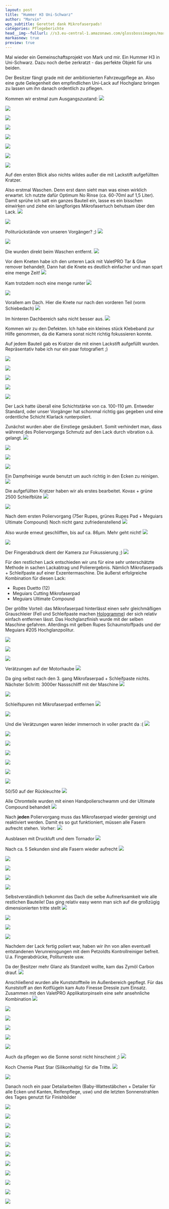 ```yaml
---
layout: post
title: "Hummer H3 Uni-Schwarz"
author: "Marvin"
wps_subtitle: Gerettet dank Mikrofaserpads!
categories: Pflegeberichte
head__img--fullurl: //s3.eu-central-1.amazonaws.com/glossbossimages/marvin/hummerh3/P1020840.JPG
markasnew: true
preview: true
---
```

Mal wieder ein Gemeinschaftsprojekt von Mark und mir. Ein Hummer H3 in Uni-Schwarz. Dazu noch derbe zerkratzt - das perfekte Objekt für uns beiden.

Der Besitzer fängt grade mit der ambitionierten Fahrzeugpflege an. Also eine gute Gelegenheit den empfindlichen Uni-Lack auf Hochglanz bringen zu lassen um ihn danach ordentlich zu pflegen.

Kommen wir erstmal zum Ausgangszustand:
![](//s3.eu-central-1.amazonaws.com/glossbossimages/marvin/hummerh3/P1020722.JPG)


![](//s3.eu-central-1.amazonaws.com/glossbossimages/marvin/hummerh3/P1020723.JPG)


![](//s3.eu-central-1.amazonaws.com/glossbossimages/marvin/hummerh3/P1020724.JPG)


![](//s3.eu-central-1.amazonaws.com/glossbossimages/marvin/hummerh3/P1020725.JPG)


![](//s3.eu-central-1.amazonaws.com/glossbossimages/marvin/hummerh3/P1020726.JPG)


![](//s3.eu-central-1.amazonaws.com/glossbossimages/marvin/hummerh3/P1020727.JPG)


![](//s3.eu-central-1.amazonaws.com/glossbossimages/marvin/hummerh3/P1020728.JPG)


![](//s3.eu-central-1.amazonaws.com/glossbossimages/marvin/hummerh3/P1020729.JPG)

Auf den ersten Blick also nichts wildes außer die mit Lackstift aufgefüllten Kratzer. 

Also erstmal Waschen. Denn erst dann sieht man was einen wirklich erwartet. Ich nutzte dafür Optimum No Rinse (ca. 60-70ml auf 1,5 Liter).
Damit sprühe ich satt ein ganzes Bauteil ein, lasse es ein bisschen einwirken und ziehe ein langfloriges Mikrofasertuch behutsam über den Lack. 
![](//s3.eu-central-1.amazonaws.com/glossbossimages/marvin/hummerh3/P1020733.JPG)


![](//s3.eu-central-1.amazonaws.com/glossbossimages/marvin/hummerh3/P1020734.JPG)

Politurückstände von unseren Vorgänger? ;)
![](//s3.eu-central-1.amazonaws.com/glossbossimages/marvin/hummerh3/P1020735.JPG)


![](//s3.eu-central-1.amazonaws.com/glossbossimages/marvin/hummerh3/P1020736.JPG)

Die wurden direkt beim Waschen entfernt.
![](//s3.eu-central-1.amazonaws.com/glossbossimages/marvin/hummerh3/P1020738.JPG)

Vor dem Kneten habe ich den unteren Lack mit ValetPRO Tar & Glue remover behandelt. Dann hat die Knete es deutlich einfacher und man spart eine menge Zeit!
![](//s3.eu-central-1.amazonaws.com/glossbossimages/marvin/hummerh3/P1020739.JPG)

Kam trotzdem noch eine menge runter
![](//s3.eu-central-1.amazonaws.com/glossbossimages/marvin/hummerh3/P1020740.JPG)


![](//s3.eu-central-1.amazonaws.com/glossbossimages/marvin/hummerh3/P1020741.JPG)

Vorallem am Dach. Hier die Knete nur nach den vorderen Teil (vorm Schiebedach)
![](//s3.eu-central-1.amazonaws.com/glossbossimages/marvin/hummerh3/P1020742.JPG)

Im hinteren Dachbereich sahs nicht besser aus.
![](//s3.eu-central-1.amazonaws.com/glossbossimages/marvin/hummerh3/P1020744.JPG)

Kommen wir zu den Defekten. Ich habe ein kleines stück Klebeband zur Hilfe genommen, da die Kamera sonst nicht richtig fokussieren konnte. 

Auf jedem Bauteil gab es Kratzer die mit einen Lackstift aufgefüllt wurden. Repräsentativ habe ich nur ein paar fotografiert ;)

![](//s3.eu-central-1.amazonaws.com/glossbossimages/marvin/hummerh3/P1020745.JPG)


![](//s3.eu-central-1.amazonaws.com/glossbossimages/marvin/hummerh3/P1020746.JPG)


![](//s3.eu-central-1.amazonaws.com/glossbossimages/marvin/hummerh3/P1020747.JPG)


![](//s3.eu-central-1.amazonaws.com/glossbossimages/marvin/hummerh3/P1020748.JPG)


![](//s3.eu-central-1.amazonaws.com/glossbossimages/marvin/hummerh3/P1020749.JPG)

Der Lack hatte überall eine Schichtstärke von ca. 100-110 μm. Entweder Standard, oder unser Vorgänger hat schonmal richtig gas gegeben und eine ordentliche Schicht Klarlack runterpoliert.

Zunächst wurden aber die Einstiege gesäubert. Somit verhindert man, dass während des Poliervorgangs Schmutz auf den Lack durch vibration o.ä. gelangt.
![](//s3.eu-central-1.amazonaws.com/glossbossimages/marvin/hummerh3/P1020750.JPG)


![](//s3.eu-central-1.amazonaws.com/glossbossimages/marvin/hummerh3/P1020752.JPG)


![](//s3.eu-central-1.amazonaws.com/glossbossimages/marvin/hummerh3/P1020753.JPG)


![](//s3.eu-central-1.amazonaws.com/glossbossimages/marvin/hummerh3/P1020754.JPG)

Ein Dampfreinige wurde benutzt um auch richtig in den Ecken zu reinigen.
![](//s3.eu-central-1.amazonaws.com/glossbossimages/marvin/hummerh3/P1020755.JPG)

Die aufgefüllten Kratzer haben wir als erstes bearbeitet. Kovax + grüne 2500 Schleifblüte
![](//s3.eu-central-1.amazonaws.com/glossbossimages/marvin/hummerh3/P1020756.JPG)


![](//s3.eu-central-1.amazonaws.com/glossbossimages/marvin/hummerh3/P1020757.JPG)

Nach dem ersten Poliervorgang (75er Rupes, grünes Rupes Pad + Meguiars Ultimate Compound) Noch nicht ganz zufriedenstellend
![](//s3.eu-central-1.amazonaws.com/glossbossimages/marvin/hummerh3/P1020758.JPG)

Also wurde erneut geschliffen, bis auf ca. 86μm. Mehr geht nicht!
![](//s3.eu-central-1.amazonaws.com/glossbossimages/marvin/hummerh3/P1020759.JPG)


![](//s3.eu-central-1.amazonaws.com/glossbossimages/marvin/hummerh3/P1020763.JPG)

Der Fingerabdruck dient der Kamera zur Fokussierung ;)
![](//s3.eu-central-1.amazonaws.com/glossbossimages/marvin/hummerh3/P1020764.JPG)

Für den restlichen Lack entschieden wir uns für eine sehr unterschätzte Methode in sachen Lackabtrag und Polierergebnis. Nämlich Mikrofaserpads + Schleifpaste auf einer Exzentermaschine. Die äußerst erfolgreiche Kombination für diesen Lack:

- Rupes Duetto (12)
- Meguiars Cutting Mikrofaserpad
- Meguiars Ultimate Compound

Der größte Vorteil: das Mikrofaserpad hinterlässt einen sehr gleichmäßigen Grauschleier (Fell und Schleifpaste machen [Hologramme](https://glossboss.de/allgemein/es-gibt-3-arten-von-kratzern-im-lack/)) der sich relativ einfach entfernen lässt. Das Hochglanzfinish wurde mit der selben Maschine gefahren. Allerdings mit gelben Rupes Schaumstoffpads und der Meguiars #205 Hochglanzpolitur.

![](//s3.eu-central-1.amazonaws.com/glossbossimages/marvin/hummerh3/P1020765.JPG)


![](//s3.eu-central-1.amazonaws.com/glossbossimages/marvin/hummerh3/P1020766.JPG)


![](//s3.eu-central-1.amazonaws.com/glossbossimages/marvin/hummerh3/P1020768.JPG)

Verätzungen auf der Motorhaube
![](//s3.eu-central-1.amazonaws.com/glossbossimages/marvin/hummerh3/P1020769.JPG)

Da ging selbst nach den 3. gang Mikrofaserpad + Schleifpaste nichts. Nächster Schritt: 3000er Nassschliff mit der Maschine
![](//s3.eu-central-1.amazonaws.com/glossbossimages/marvin/hummerh3/P1020770.JPG)


![](//s3.eu-central-1.amazonaws.com/glossbossimages/marvin/hummerh3/P1020771.JPG)

Schleifspuren mit Mikrofaserpad entfernen
![](//s3.eu-central-1.amazonaws.com/glossbossimages/marvin/hummerh3/P1020772.JPG)


![](//s3.eu-central-1.amazonaws.com/glossbossimages/marvin/hummerh3/P1020773.JPG)

Und die Verätzungen waren leider immernoch in voller pracht da :(
![](//s3.eu-central-1.amazonaws.com/glossbossimages/marvin/hummerh3/P1020775.JPG)


![](//s3.eu-central-1.amazonaws.com/glossbossimages/marvin/hummerh3/P1020777.JPG)


![](//s3.eu-central-1.amazonaws.com/glossbossimages/marvin/hummerh3/P1020780.JPG)


![](//s3.eu-central-1.amazonaws.com/glossbossimages/marvin/hummerh3/P1020782.JPG)


![](//s3.eu-central-1.amazonaws.com/glossbossimages/marvin/hummerh3/P1020783.JPG)


![](//s3.eu-central-1.amazonaws.com/glossbossimages/marvin/hummerh3/P1020784.JPG)


![](//s3.eu-central-1.amazonaws.com/glossbossimages/marvin/hummerh3/P1020785.JPG)

50/50 auf der Rückleuchte
![](//s3.eu-central-1.amazonaws.com/glossbossimages/marvin/hummerh3/P1020789.JPG)

Alle Chromteile wurden mit einen Handpolierschwamm und der Ultimate Compound behandelt
![](//s3.eu-central-1.amazonaws.com/glossbossimages/marvin/hummerh3/P1020790.JPG)

Nach **jeden** Poliervorgang muss das Mikrofaserpad wieder gereinigt und reaktiviert werden. Damit es so gut funktioniert, müssen alle Fasern aufrecht stehen. Vorher:
![](//s3.eu-central-1.amazonaws.com/glossbossimages/marvin/hummerh3/P1020793.JPG)

Ausblasen mit Druckluft und dem Tornador
![](//s3.eu-central-1.amazonaws.com/glossbossimages/marvin/hummerh3/P1020794.JPG)

Nach ca. 5 Sekunden sind alle Fasern wieder aufrecht
![](//s3.eu-central-1.amazonaws.com/glossbossimages/marvin/hummerh3/P1020795.JPG)


![](//s3.eu-central-1.amazonaws.com/glossbossimages/marvin/hummerh3/P1020796.JPG)


![](//s3.eu-central-1.amazonaws.com/glossbossimages/marvin/hummerh3/P1020799.JPG)


![](//s3.eu-central-1.amazonaws.com/glossbossimages/marvin/hummerh3/P1020800.JPG)


![](//s3.eu-central-1.amazonaws.com/glossbossimages/marvin/hummerh3/P1020802.JPG)

Selbstverständlich bekommt das Dach die selbe Aufmerksamkeit wie alle restlichen Bauteile! Das ging relativ easy wenn man sich auf die großzügig dimensionierten tritte stellt
![](//s3.eu-central-1.amazonaws.com/glossbossimages/marvin/hummerh3/P1020803.JPG)


![](//s3.eu-central-1.amazonaws.com/glossbossimages/marvin/hummerh3/P1020806.JPG)


![](//s3.eu-central-1.amazonaws.com/glossbossimages/marvin/hummerh3/P1020807.JPG)


![](//s3.eu-central-1.amazonaws.com/glossbossimages/marvin/hummerh3/P1020808.JPG)

Nachdem der Lack fertig poliert war, haben wir ihn von allen eventuell entstandenen Verunreinigungen mit dem Petzoldts Kontrollreiniger befreit. U.a. Fingerabdrücke, Politurreste usw.

Da der Besitzer mehr Glanz als Standzeit wollte, kam das Zymöl Carbon drauf. 
![](//s3.eu-central-1.amazonaws.com/glossbossimages/marvin/hummerh3/P1020813.JPG)

Anschließend wurden alle Kunststoffteile im Außenbereich gepflegt. Für das Kunststoff an den Kotflügeln kam Auto Finesse Dressle zum Einsatz. Zusammen mit den ValetPRO Applikatorpinseln eine sehr ansehnliche Kombination
![](//s3.eu-central-1.amazonaws.com/glossbossimages/marvin/hummerh3/P1020815.JPG)


![](//s3.eu-central-1.amazonaws.com/glossbossimages/marvin/hummerh3/P1020816.JPG)


![](//s3.eu-central-1.amazonaws.com/glossbossimages/marvin/hummerh3/P1020817.JPG)


![](//s3.eu-central-1.amazonaws.com/glossbossimages/marvin/hummerh3/P1020818.JPG)


![](//s3.eu-central-1.amazonaws.com/glossbossimages/marvin/hummerh3/P1020819.JPG)


![](//s3.eu-central-1.amazonaws.com/glossbossimages/marvin/hummerh3/P1020820.JPG)

Auch da pflegen wo die Sonne sonst nicht hinscheint ;)
![](//s3.eu-central-1.amazonaws.com/glossbossimages/marvin/hummerh3/P1020821.JPG)

Koch Chemie Plast Star (Silikonhaltig) für die Tritte. 
![](//s3.eu-central-1.amazonaws.com/glossbossimages/marvin/hummerh3/P1020822.JPG)


![](//s3.eu-central-1.amazonaws.com/glossbossimages/marvin/hummerh3/P1020823.JPG)

Danach noch ein paar Detailarbeiten (Baby-Wattestäbchen + Detailer für alle Ecken und Kanten, Reifenpflege,  usw) und die letzten Sonnenstrahlen des Tages genutzt für Finishbilder

![](//s3.eu-central-1.amazonaws.com/glossbossimages/marvin/hummerh3/P1020825.JPG)


![](//s3.eu-central-1.amazonaws.com/glossbossimages/marvin/hummerh3/P1020826.JPG)


![](//s3.eu-central-1.amazonaws.com/glossbossimages/marvin/hummerh3/P1020827.JPG)


![](//s3.eu-central-1.amazonaws.com/glossbossimages/marvin/hummerh3/P1020828.JPG)


![](//s3.eu-central-1.amazonaws.com/glossbossimages/marvin/hummerh3/P1020829.JPG)


![](//s3.eu-central-1.amazonaws.com/glossbossimages/marvin/hummerh3/P1020833.JPG)


![](//s3.eu-central-1.amazonaws.com/glossbossimages/marvin/hummerh3/P1020834.JPG)


![](//s3.eu-central-1.amazonaws.com/glossbossimages/marvin/hummerh3/P1020840.JPG)


![](//s3.eu-central-1.amazonaws.com/glossbossimages/marvin/hummerh3/P1020843.JPG)


![](//s3.eu-central-1.amazonaws.com/glossbossimages/marvin/hummerh3/P1020844.JPG)


![](//s3.eu-central-1.amazonaws.com/glossbossimages/marvin/hummerh3/P1020845.JPG)


